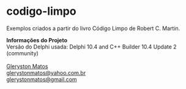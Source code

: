 # codigo-limpo
Exemplos criados a partir do livro Código Limpo de Robert C. Martin.

<b>Informações do Projeto</b>
<br/>
Versão do Delphi usada: Delphi 10.4 and C++ Builder 10.4 Update 2 (community)<br/>
<br/>
<a href="https://www.linkedin.com/in/glerystonmatos/" target="_blank">Gleryston Matos</a><br/>
glerystonmatos@yahoo.com.br<br/>
glerystonmatos@gmail.com<br/>